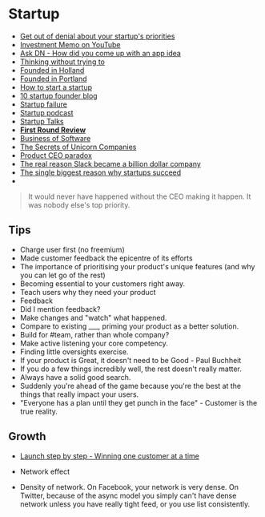 # Startup

* [Get out of denial about your startup's priorities](http://hookfeed.com/blog/get-out-of-denial-about-your-startups-priorities/)
* [Investment Memo on YouTube](http://milesgrimshaw.com/sequoia-investment-memo/)
* [Ask DN - How did you come up with an app idea](https://news.layervault.com/stories/28881-ask-dn-how-did-you-come-up-with-an-app-idea)
* [Thinking without trying to](http://www.paulgraham.com/top.html)
* [Founded in Holland](http://foundedinholland.com/)
* [Founded in Portland](http://foundedin.pl/)
* [How to start a startup](https://www.youtube.com/watch?v=CBYhVcO4WgI)
* [10 startup founder blog](http://blog.generalassemb.ly/10-startup-founder-blogs-every-entrepreneur-should-read/)
* [Startup failure](https://www.cbinsights.com/blog/startup-failure-post-mortem/)
* [Startup podcast](http://www.blog.herbigt.com/why-i-love-startup-podcast/)
* [Startup Talks](http://startuptalks.tv/videos/category/design/)
* [**First Round Review**](http://firstround.com/review/)
* [Business of Software](http://businessofsoftware.org/)
* [The Secrets of Unicorn Companies](https://medium.com/backchannel/here-are-the-secrets-of-unicorn-companies-c8951b99215b)
* [Product CEO paradox](http://www.bhorowitz.com/why_founders_fail_the_product_ceo_paradox)
* [The real reason Slack became a billion dollar company](https://medium.com/@satyavh/the-real-reason-slack-became-a-billion-dollar-company-f14c22b15a29)
* [The single biggest reason why startups succeed](https://www.ted.com/talks/bill_gross_the_single_biggest_reason_why_startups_succeed)
* 

> It would never have happened without the CEO making it happen. It was nobody else's top priority.

## Tips

* Charge user first (no freemium)
* Made customer feedback the epicentre of its efforts
* The importance of prioritising your product's unique features (and why you can let go of the rest)
* Becoming essential to your customers right away.
* Teach users why they need your product
* Feedback
* Did I mention feedback?
* Make changes and "watch" what happened.
* Compare to existing ___, priming your product as a better solution.
* Build for #team, rather than whole company?
* Make active listening your core competency.
* Finding little oversights exercise.
* If your product is Great, it doesn't need to be Good - Paul Buchheit
* If you do a few things incredibly well, the rest doesn't really matter.
* Always have a solid good search.
* Suddenly you're ahead of the game because you're the best at the things that really impact your users.
* "Everyone has a plan until they get punch in the face" - Customer is the true reality.


## Growth

* [Launch step by step - Winning one customer at a time](http://www.launchsolid.com/launching-myth/)


* Network effect
* Density of network. On Facebook, your network is very dense. On Twitter, because of the async model you simply can't have dense network unless you have really tight feed, or you use list consistently.